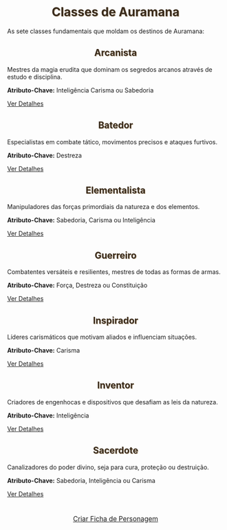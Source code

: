 <!DOCTYPE html>
<html lang="pt-BR">

<head>
    <meta charset="UTF-8">
    <title>Classes - Auramana T20</title>
    <link href="https://fonts.googleapis.com/css2?family=MedievalSharp&display=swap" rel="stylesheet">
    <style>
        :root {
            --cor-primaria: #5b4636;
            --cor-secundaria: #3a2c1d;
            --cor-fundo: #fdfaf3;
            --cor-texto: #3a2c1d;
            --cor-destaque: #bba88c;
        }

        body {
            background-color: #e8dbc3;
            font-family: 'MedievalSharp', cursive;
            padding: 20px;
            margin: 0;
            color: var(--cor-texto);
        }

        h1,
        h2 {
            text-align: center;
            color: var(--cor-texto);
            text-shadow: 1px 1px var(--cor-destaque);
        }


  .classe-grid {
    display: grid;
    grid-template-columns: repeat(auto-fill, minmax(300px, 1fr));
    gap: 20px;
    margin-top: 30px;
  }

  .classe-card {
    background-color: rgba(187, 168, 140, 0.1);
    border-left: 4px solid var(--cor-primaria);
    border-radius: 0 5px 5px 0;
    padding: 20px;
    transition: all 0.3s;
    box-shadow: 0 2px 5px rgba(0,0,0,0.1);
  }

  .classe-card:hover {
    transform: translateY(-5px);
    box-shadow: 0 5px 15px rgba(0,0,0,0.2);
  }

  .classe-header {
    display: flex;
    align-items: center;
    margin-bottom: 15px;
  }

  .classe-icon {
    width: 50px;
    height: 50px;
    margin-right: 15px;
    object-fit: contain;
  }

  h1, h2, h3 {
    color: var(--cor-primaria);
    text-shadow: 1px 1px var(--cor-destaque);
    border-bottom: 2px solid var(--cor-primaria);
    padding-bottom: 5px;
  }

  .btn {
    display: inline-block;
    background-color: var(--cor-primaria);
    color: #fff9e6;
    padding: 8px 16px;
    border-radius: 5px;
    margin-top: 10px;
    text-decoration: none;
    transition: all 0.3s;
  }

  .btn:hover {
    background-color: var(--cor-secundaria);
  }
</style>

# Classes de Auramana

As sete classes fundamentais que moldam os destinos de Auramana:

<div class="classe-grid">

  <!-- Arcanista -->
  <div class="classe-card">
    <div class="classe-header">
      <h2>Arcanista</h2>
    </div>
    <p>Mestres da magia erudita que dominam os segredos arcanos através de estudo e disciplina.</p>
    <p><strong>Atributo-Chave:</strong> Inteligência Carisma ou Sabedoria</p>
    <a href="classes/arcanista.md" class="btn">Ver Detalhes</a>
  </div>

  <!-- Batedor -->
  <div class="classe-card">
    <div class="classe-header">
      <h2>Batedor</h2>
    </div>
    <p>Especialistas em combate tático, movimentos precisos e ataques furtivos.</p>
    <p><strong>Atributo-Chave:</strong> Destreza</p>
    <a href="classes/batedor.md" class="btn">Ver Detalhes</a>
  </div>

  <!-- Elementalista -->
  <div class="classe-card">
    <div class="classe-header">
      <h2>Elementalista</h2>
    </div>
    <p>Manipuladores das forças primordiais da natureza e dos elementos.</p>
    <p><strong>Atributo-Chave:</strong> Sabedoria, Carisma ou Inteligência</p>
    <a href="classes/elementalista.md" class="btn">Ver Detalhes</a>
  </div>

  <!-- Guerreiro -->
  <div class="classe-card">
    <div class="classe-header">
      <h2>Guerreiro</h2>
    </div>
    <p>Combatentes versáteis e resilientes, mestres de todas as formas de armas.</p>
    <p><strong>Atributo-Chave:</strong> Força, Destreza ou Constituição</p>
    <a href="classes/guerreiro.md" class="btn">Ver Detalhes</a>
  </div>

  <!-- Inspirador -->
  <div class="classe-card">
    <div class="classe-header">
      <h2>Inspirador</h2>
    </div>
    <p>Líderes carismáticos que motivam aliados e influenciam situações.</p>
    <p><strong>Atributo-Chave:</strong> Carisma</p>
    <a href="classes/inspirador.md" class="btn">Ver Detalhes</a>
  </div>

  <!-- Inventor -->
  <div class="classe-card">
    <div class="classe-header">
      <h2>Inventor</h2>
    </div>
    <p>Criadores de engenhocas e dispositivos que desafiam as leis da natureza.</p>
    <p><strong>Atributo-Chave:</strong> Inteligência</p>
    <a href="classes/inventor.md" class="btn">Ver Detalhes</a>
  </div>

  <!-- Sacerdote -->
  <div class="classe-card">
    <div class="classe-header">
      <h2>Sacerdote</h2>
    </div>
    <p>Canalizadores do poder divino, seja para cura, proteção ou destruição.</p>
    <p><strong>Atributo-Chave:</strong> Sabedoria, Inteligência ou Carisma</p>
    <a href="classes/sacerdote.md" class="btn">Ver Detalhes</a>
  </div>

</div>

<div style="text-align: center; margin-top: 40px;">
  <a href="ficha.md" class="btn" style="padding: 12px 24px; font-size: 1.1em;">
    Criar Ficha de Personagem
  </a>
</div>